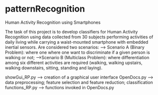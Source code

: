 # patternRecognition
Human Activity Recognition using Smartphones

The task of this project is to develop classifiers for Human Activity Recognition using data collected from 30 subjects
performing activities of daily living while carrying a waist-mounted smartphone with embedded inertial
sensors. Are considered two scenarios:
--> Scenario A (Binary Problem): where one where one want to discriminate if a given person is
walking or not;
-->Scenario B (Multiclass Problem): where differentiation among six different activities are required
(walking, walking upstairs, walking downstairs, sitting, standing and laying).



showGui_RP.py --> creation of a graphical user interface
OpenDocs.py --> data preprocessing; feature selection and feature reduction; classification
functions_RP.py --> functions invoked in OpenDocs.py
